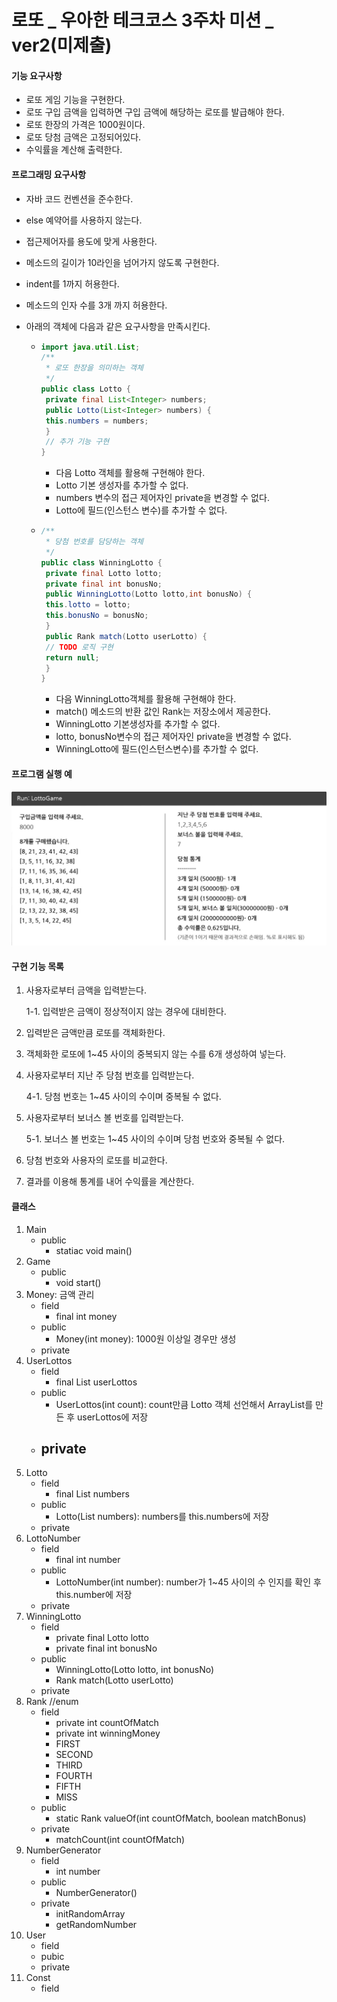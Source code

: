# 로또 _ 우아한 테크코스 3주차 미션 _ ver2(미제출)

#### 기능 요구사항

- 로또 게임 기능을 구현한다.
- 로또 구입 금액을 입력하면 구입 금액에 해당하는 로또를 발급해야 한다.
- 로또 한장의 가격은 1000원이다.
- 로또 당첨 금액은 고정되어있다.
- 수익률을 계산해 출력한다.



#### 프로그래밍 요구사항

- 자바 코드 컨벤션을 준수한다.

- else 예약어를 사용하지 않는다.

- 접근제어자를 용도에 맞게 사용한다.

- 메소드의 길이가 10라인을 넘어가지 않도록 구현한다.

- indent를 1까지 허용한다.

- 메소드의 인자 수를 3개 까지 허용한다.

- 아래의 객체에 다음과 같은 요구사항을 만족시킨다.

  - ```java
    import java.util.List;
    /**
     * 로또 한장을 의미하는 객체
     */
    public class Lotto {
     private final List<Integer> numbers;
     public Lotto(List<Integer> numbers) {
     this.numbers = numbers;
     }
     // 추가 기능 구현
    }
    ```

    - 다음 Lotto 객체를 활용해 구현해야 한다.
    - Lotto 기본 생성자를 추가할 수 없다.
    - numbers 변수의 접근 제어자인 private을 변경할 수 없다.
    - Lotto에 필드(인스턴스 변수)를 추가할 수 없다.

  - ```java
    /**
     * 당첨 번호를 담당하는 객체
     */
    public class WinningLotto {
     private final Lotto lotto;
     private final int bonusNo;
     public WinningLotto(Lotto lotto,int bonusNo) {
     this.lotto = lotto;
     this.bonusNo = bonusNo;
     }
     public Rank match(Lotto userLotto) {
     // TODO 로직 구현
     return null;
     }
    }
    ```

    - 다음 WinningLotto객체를 활용해 구현해야 한다.
    - match() 메소드의 반환 값인 Rank는 저장소에서 제공한다.
    - WinningLotto 기본생성자를 추가할 수 없다.
    - lotto, bonusNo변수의 접근 제어자인 private을 변경할 수 없다.
    - WinningLotto에 필드(인스턴스변수)를 추가할 수 없다.



#### 프로그램 실행 예

![](img/LottoGameExample.jpg)



#### 구현 기능 목록

1. 사용자로부터 금액을 입력받는다.

   1-1. 입력받은 금액이 정상적이지 않는 경우에 대비한다.

2. 입력받은 금액만큼 로또를 객체화한다.

3. 객체화한 로또에 1~45 사이의 중복되지 않는 수를 6개 생성하여 넣는다.

4. 사용자로부터 지난 주 당첨 번호를 입력받는다.

   4-1. 당첨 번호는 1~45 사이의 수이며 중복될 수 없다.

5. 사용자로부터 보너스 볼 번호를 입력받는다.

   5-1. 보너스 볼 번호는 1~45 사이의 수이며 당첨 번호와 중복될 수 없다.

6. 당첨 번호와 사용자의 로또를 비교한다.

7. 결과를 이용해 통계를 내어 수익률을 계산한다.



#### 클래스

1. Main
   - public
     - statiac void main()
2. Game
   - public
     - void start()
3. Money: 금액 관리
   - field
     - final int money
   - public
     - Money(int money): 1000원 이상일 경우만 생성
   - private
4. UserLottos
   - field
     - final List<Lotto> userLottos
   - public
     - UserLottos(int count): count만큼 Lotto 객체 선언해서 ArrayList<Lotto>를 만든 후 userLottos에 저장
   - private
     - 
5. Lotto
   - field
     - final List<Integer> numbers
   - public
     - Lotto(List<Integer> numbers): numbers를 this.numbers에 저장
   - private
6. LottoNumber
   - field
     - final int number
   - public
     - LottoNumber(int number): number가 1~45 사이의 수 인지를 확인 후 this.number에 저장
   - private
7. WinningLotto
   - field
     - private final Lotto lotto
     - private final int bonusNo
   - public
     - WinningLotto(Lotto lotto, int bonusNo)
     - Rank match(Lotto userLotto)
   - private
8. Rank        //enum
   - field
     - private int countOfMatch
     - private int winningMoney
     - FIRST
     - SECOND
     - THIRD
     - FOURTH
     - FIFTH
     - MISS
   - public
     - static Rank valueOf(int countOfMatch, boolean matchBonus)
   - private
     - matchCount(int countOfMatch)
9. NumberGenerator
   - field
     - int number
   - public
     - NumberGenerator()
   - private
     - initRandomArray
     - getRandomNumber
10. User
    - field
    - pubic
    - private
11. Const
    - field

